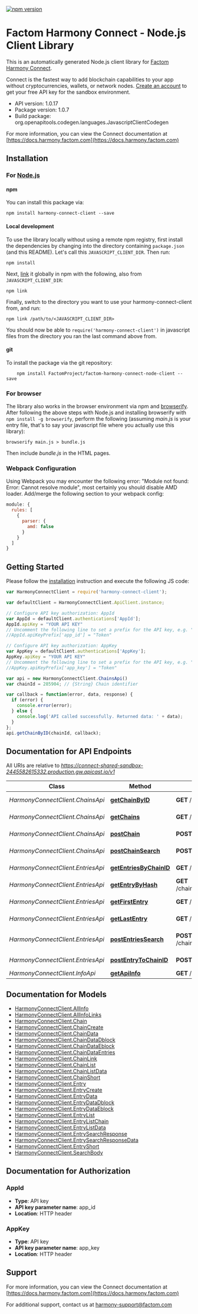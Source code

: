 [![npm version](https://badge.fury.io/js/harmony-connect-client.svg)](https://badge.fury.io/js/harmony-connect-client)
# Factom Harmony Connect - Node.js Client Library

This is an automatically generated Node.js client library for [Factom Harmony Connect](https://www.factom.com/products/harmony-connect/).

Connect is the fastest way to add blockchain capabilities to your app without cryptocurrencies, wallets, or network nodes. [Create an account](https://account.factom.com/) to get your free API key for the sandbox environment.

- API version: 1.0.17
- Package version: 1.0.7
- Build package: org.openapitools.codegen.languages.JavascriptClientCodegen

For more information, you can view the Connect documentation at [https://docs.harmony.factom.com](https://docs.harmony.factom.com)

## Installation

### For [Node.js](https://nodejs.org/)

#### npm

You can install this package via:

```shell
npm install harmony-connect-client --save
```

#### Local development

To use the library locally without using a remote npm registry, first install the dependencies by changing 
into the directory containing `package.json` (and this README). Let's call this `JAVASCRIPT_CLIENT_DIR`. Then run:

```shell
npm install
```

Next, [link](https://docs.npmjs.com/cli/link) it globally in npm with the following, also from `JAVASCRIPT_CLIENT_DIR`:

```shell
npm link
```

Finally, switch to the directory you want to use your harmony-connect-client from, and run:

```shell
npm link /path/to/<JAVASCRIPT_CLIENT_DIR>
```

You should now be able to `require('harmony-connect-client')` in javascript files from the directory you ran the last 
command above from.

#### git

To install the package via the git repository:

```shell
    npm install FactomProject/factom-harmony-connect-node-client --save
```

### For browser

The library also works in the browser environment via npm and [browserify](http://browserify.org/). After following
the above steps with Node.js and installing browserify with `npm install -g browserify`,
perform the following (assuming *main.js* is your entry file, that's to say your javascript file where you actually 
use this library):

```shell
browserify main.js > bundle.js
```

Then include *bundle.js* in the HTML pages.

### Webpack Configuration

Using Webpack you may encounter the following error: "Module not found: Error:
Cannot resolve module", most certainly you should disable AMD loader. Add/merge
the following section to your webpack config:

```javascript
module: {
  rules: [
    {
      parser: {
        amd: false
      }
    }
  ]
}
```

## Getting Started

Please follow the [installation](#installation) instruction and execute the following JS code:

```javascript
var HarmonyConnectClient = require('harmony-connect-client');

var defaultClient = HarmonyConnectClient.ApiClient.instance;

// Configure API key authorization: AppId
var AppId = defaultClient.authentications['AppId'];
AppId.apiKey = "YOUR API KEY"
// Uncomment the following line to set a prefix for the API key, e.g. "Token" (defaults to null)
//AppId.apiKeyPrefix['app_id'] = "Token"

// Configure API key authorization: AppKey
var AppKey = defaultClient.authentications['AppKey'];
AppKey.apiKey = "YOUR API KEY"
// Uncomment the following line to set a prefix for the API key, e.g. "Token" (defaults to null)
//AppKey.apiKeyPrefix['app_key'] = "Token"

var api = new HarmonyConnectClient.ChainsApi()
var chainId = 285904; // {String} Chain identifier

var callback = function(error, data, response) {
  if (error) {
    console.error(error);
  } else {
    console.log('API called successfully. Returned data: ' + data);
  }
};
api.getChainByID(chainId, callback);

```

## Documentation for API Endpoints

All URIs are relative to *https://connect-shared-sandbox-2445582615332.production.gw.apicast.io/v1*

Class | Method | HTTP request | Description
------------ | ------------- | ------------- | -------------
*HarmonyConnectClient.ChainsApi* | [**getChainByID**](docs/ChainsApi.md#getChainByID) | **GET** /chains/{chain_id} | Get Chain Info
*HarmonyConnectClient.ChainsApi* | [**getChains**](docs/ChainsApi.md#getChains) | **GET** /chains | Get All Chains
*HarmonyConnectClient.ChainsApi* | [**postChain**](docs/ChainsApi.md#postChain) | **POST** /chains | Create a Chain
*HarmonyConnectClient.ChainsApi* | [**postChainSearch**](docs/ChainsApi.md#postChainSearch) | **POST** /chains/search | Search Chains
*HarmonyConnectClient.EntriesApi* | [**getEntriesByChainID**](docs/EntriesApi.md#getEntriesByChainID) | **GET** /chains/{chain_id}/entries | Get Chain&#39;s Entries
*HarmonyConnectClient.EntriesApi* | [**getEntryByHash**](docs/EntriesApi.md#getEntryByHash) | **GET** /chains/{chain_id}/entries/{entry_hash} | Get Entry Info
*HarmonyConnectClient.EntriesApi* | [**getFirstEntry**](docs/EntriesApi.md#getFirstEntry) | **GET** /chains/{chain_id}/entries/first | Get Chain&#39;s First Entry
*HarmonyConnectClient.EntriesApi* | [**getLastEntry**](docs/EntriesApi.md#getLastEntry) | **GET** /chains/{chain_id}/entries/last | Get Chain&#39;s Last Entry
*HarmonyConnectClient.EntriesApi* | [**postEntriesSearch**](docs/EntriesApi.md#postEntriesSearch) | **POST** /chains/{chain_id}/entries/search | Search Chain&#39;s Entries
*HarmonyConnectClient.EntriesApi* | [**postEntryToChainID**](docs/EntriesApi.md#postEntryToChainID) | **POST** /chains/{chain_id}/entries | Create an Entry
*HarmonyConnectClient.InfoApi* | [**getApiInfo**](docs/InfoApi.md#getApiInfo) | **GET** / | API Info


## Documentation for Models

 - [HarmonyConnectClient.AllInfo](docs/AllInfo.md)
 - [HarmonyConnectClient.AllInfoLinks](docs/AllInfoLinks.md)
 - [HarmonyConnectClient.Chain](docs/Chain.md)
 - [HarmonyConnectClient.ChainCreate](docs/ChainCreate.md)
 - [HarmonyConnectClient.ChainData](docs/ChainData.md)
 - [HarmonyConnectClient.ChainDataDblock](docs/ChainDataDblock.md)
 - [HarmonyConnectClient.ChainDataEblock](docs/ChainDataEblock.md)
 - [HarmonyConnectClient.ChainDataEntries](docs/ChainDataEntries.md)
 - [HarmonyConnectClient.ChainLink](docs/ChainLink.md)
 - [HarmonyConnectClient.ChainList](docs/ChainList.md)
 - [HarmonyConnectClient.ChainListData](docs/ChainListData.md)
 - [HarmonyConnectClient.ChainShort](docs/ChainShort.md)
 - [HarmonyConnectClient.Entry](docs/Entry.md)
 - [HarmonyConnectClient.EntryCreate](docs/EntryCreate.md)
 - [HarmonyConnectClient.EntryData](docs/EntryData.md)
 - [HarmonyConnectClient.EntryDataDblock](docs/EntryDataDblock.md)
 - [HarmonyConnectClient.EntryDataEblock](docs/EntryDataEblock.md)
 - [HarmonyConnectClient.EntryList](docs/EntryList.md)
 - [HarmonyConnectClient.EntryListChain](docs/EntryListChain.md)
 - [HarmonyConnectClient.EntryListData](docs/EntryListData.md)
 - [HarmonyConnectClient.EntrySearchResponse](docs/EntrySearchResponse.md)
 - [HarmonyConnectClient.EntrySearchResponseData](docs/EntrySearchResponseData.md)
 - [HarmonyConnectClient.EntryShort](docs/EntryShort.md)
 - [HarmonyConnectClient.SearchBody](docs/SearchBody.md)


## Documentation for Authorization


### AppId

- **Type**: API key
- **API key parameter name**: app_id
- **Location**: HTTP header

### AppKey

- **Type**: API key
- **API key parameter name**: app_key
- **Location**: HTTP header


## Support

For more information, you can view the Connect documentation at [https://docs.harmony.factom.com](https://docs.harmony.factom.com)


For additional support, contact us at harmony-support@factom.com
